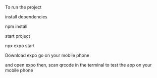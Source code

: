 To run the project

install dependencies

  npm install

start project 

  npx expo start

Download expo go on your mobile phone 

and  open expo then, scan qrcode in the terminal to test the app on your mobile phone
